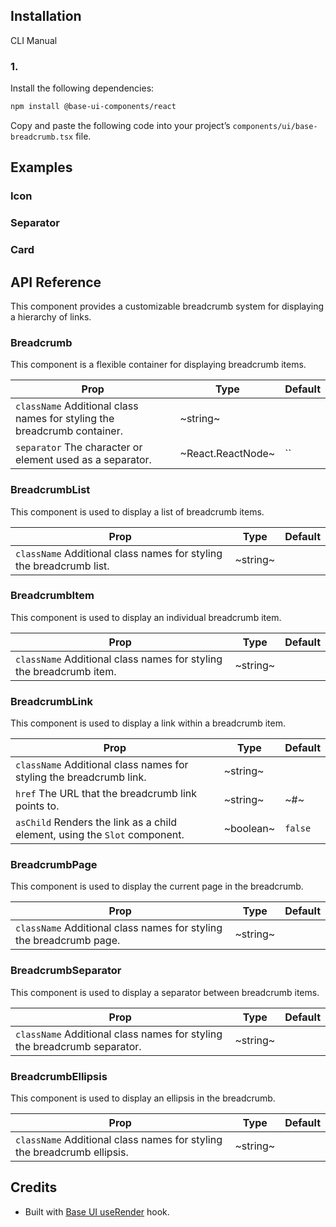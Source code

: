 ## Installation

CLI
Manual

### 1.

Install the following dependencies:

```bash
npm install @base-ui-components/react
```

Copy and paste the following code into your project’s `components/ui/base-breadcrumb.tsx` file.

## Examples

### Icon

### Separator

### Card

## API Reference

This component provides a customizable breadcrumb system for displaying a hierarchy of links.

### Breadcrumb

This component is a flexible container for displaying breadcrumb items.

| **Prop**                                                                 | **Type**          | **Default** |
| ------------------------------------------------------------------------ | ----------------- | ----------- |
| `className` Additional class names for styling the breadcrumb container. | ~string~          |             |
| `separator` The character or element used as a separator.                | ~React.ReactNode~ | ``          |

### BreadcrumbList

This component is used to display a list of breadcrumb items.

| **Prop**                                                            | **Type** | **Default** |
| ------------------------------------------------------------------- | -------- | ----------- |
| `className` Additional class names for styling the breadcrumb list. | ~string~ |             |

### BreadcrumbItem

This component is used to display an individual breadcrumb item.

| **Prop**                                                            | **Type** | **Default** |
| ------------------------------------------------------------------- | -------- | ----------- |
| `className` Additional class names for styling the breadcrumb item. | ~string~ |             |

### BreadcrumbLink

This component is used to display a link within a breadcrumb item.

| **Prop**                                                                   | **Type**  | **Default** |
| -------------------------------------------------------------------------- | --------- | ----------- |
| `className` Additional class names for styling the breadcrumb link.        | ~string~  |             |
| `href` The URL that the breadcrumb link points to.                         | ~string~  | ~#~         |
| `asChild` Renders the link as a child element, using the `Slot` component. | ~boolean~ | `false`     |

### BreadcrumbPage

This component is used to display the current page in the breadcrumb.

| **Prop**                                                            | **Type** | **Default** |
| ------------------------------------------------------------------- | -------- | ----------- |
| `className` Additional class names for styling the breadcrumb page. | ~string~ |             |

### BreadcrumbSeparator

This component is used to display a separator between breadcrumb items.

| **Prop**                                                                 | **Type** | **Default** |
| ------------------------------------------------------------------------ | -------- | ----------- |
| `className` Additional class names for styling the breadcrumb separator. | ~string~ |             |

### BreadcrumbEllipsis

This component is used to display an ellipsis in the breadcrumb.

| **Prop**                                                                | **Type** | **Default** |
| ----------------------------------------------------------------------- | -------- | ----------- |
| `className` Additional class names for styling the breadcrumb ellipsis. | ~string~ |             |

## Credits

- Built with [Base UI useRender](https://base-ui.com/react/utils/use-render) hook.
